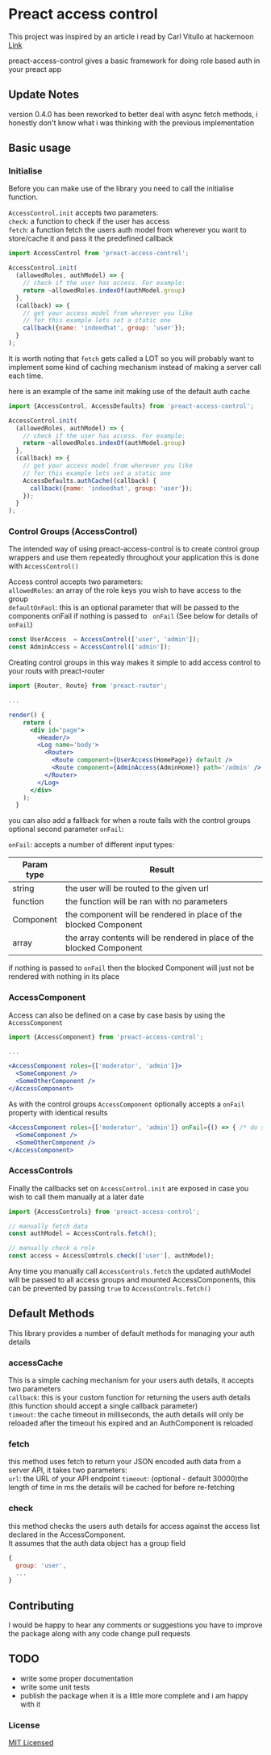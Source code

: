 # Preact access control

This project was inspired by an article i read by Carl Vitullo at hackernoon [Link](https://hackernoon.com/role-based-authorization-in-react-c70bb7641db4)

preact-access-control gives a basic framework for doing role based auth in your preact app

## Update Notes
version 0.4.0 has been reworked to better deal with async fetch methods, i honestly don't know what i was thinking with 
the previous implementation

## Basic usage

### Initialise
Before you can make use of the library you need to call the initialise function.

`AccessControl.init` accepts two parameters:\
`check`: a function to check if the user has access\
`fetch`: a function fetch the users auth model from wherever you want to store/cache it and pass it the predefined callback

```jsx
import AccessControl from 'preact-access-control';

AccessControl.init(
  (allowedRoles, authModel) => {
    // check if the user has access. For example:
    return ~allowedRoles.indexOf(authModel.group)
  },
  (callback) => {
    // get your access model from wherever you like
    // for this example lets set a static one
    callback({name: 'indeedhat', group: 'user'});
  }
);
```

It is worth noting that `fetch` gets called a LOT so you will probably want to implement
some kind of caching mechanism instead of making a server call each time.

here is an example of the same init making use of the default auth cache

```jsx
import {AccessControl, AccessDefaults} from 'preact-access-control';

AccessControl.init(
  (allowedRoles, authModel) => {
    // check if the user has access. For example:
    return ~allowedRoles.indexOf(authModel.group)
  },
  (callback) => {
    // get your access model from wherever you like
    // for this example lets set a static one
    AccessDefaults.authCache((callback) {
      callback({name: 'indeedhat', group: 'user'});
    });
  }
);
```


### Control Groups (AccessControl)
The intended way of using preact-access-control is to create control group wrappers and use them 
repeatedly throughout your application this is done with `AccessControl()`

Access control accepts two parameters:\
`allowedRoles`: an array of the role keys you wish to have access to the group\
`defaultOnFaol`: this is an optional parameter that will be passed to the components onFail if nothing is passed to `
onFail` (See below for details of `onFail`)

```jsx
const UserAccess  = AccessControl(['user', 'admin']);
const AdminAccess = AccessControl(['admin']);
```

Creating control groups in this way makes it simple to add access control to your routs with preact-router

```jsx
import {Router, Route} from 'preact-router';

...

render() {
    return (
      <div id="page">
        <Header/>
        <Log name='body'>
          <Router>
            <Route component={UserAccess(HomePage)} default />
            <Route component={AdminAccess(AdminHome)} path='/admin' />
          </Router>
        </Log>
      </div>
    );
  }
```

you can also add a fallback for when a route fails with the control groups optional second parameter `onFail`:

`onFail`: accepts a number of different input types:

| Param type | Result                                                                |
|------------|-----------------------------------------------------------------------|
| string     | the user will be routed to the given url                              |
| function   | the function will be ran with no parameters                           |
| Component  | the component will be rendered in place of the blocked Component      |
| array      | the array contents will be rendered in place of the blocked Component |

if nothing is passed to `onFail` then the blocked Component will just not be rendered with nothing in its place

### AccessComponent

Access can also be defined on a case by case basis by using the `AccessComponent`

```jsx
import {AccessComponent} from 'preact-access-control';

...

<AccessComponent roles={['moderator', 'admin']}>
  <SomeComponent />
  <SomeOtherComponent />
</AccessComponent>
```

As with the control groups `AccessComponent` optionally accepts a `onFail` property with identical results

```jsx
<AccessComponent roles={['moderator', 'admin']} onFail={() => { /* do something */ }}>
  <SomeComponent />
  <SomeOtherComponent />
</AccessComponent>
```

### AccessControls

Finally the callbacks set on `AccessControl.init` are exposed in case you wish to call them manually at a later date

```jsx
import {AccessControls} from 'preact-access-control';

// manually fetch data
const authModel = AccessControls.fetch();

// manually check a role
const access = AccessComtrols.check(['user'], authModel);
```

Any time you manually call `AccessControls.fetch` the updated authModel will be passed to all access groups 
and mounted AccessComponents, this can be prevented by passing `true` to `AccessControls.fetch()`

## Default Methods
This library provides a number of default methods for managing your auth details

### accessCache
This is a simple caching mechanism for your users auth details, it accepts two parameters\
`callback`: this is your custom function for returning the users auth details (this function should accept a single 
callback parameter)\
`timeout`: the cache timeout in milliseconds, the auth details will only be reloaded after the timeout his expired 
and an AuthComponent is reloaded
 
### fetch
this method uses fetch to return your JSON encoded auth data from a server API, it takes two parameters:\
`url`: the URL of your API endpoint
`timeout`: (optional - default 30000)the length of time in ms the details will be cached for before re-fetching 

### check
this method checks the users auth details for access against the access list declared in the AccessComponent.\
It assumes that the auth data object has a group field

```jsx
{
  group: 'user',
  ...
}
```

## Contributing

I would be happy to hear any comments or suggestions you have to improve the package along with any code change pull
requests

## TODO

* write some proper documentation
* write some unit tests
* publish the package when it is a little more complete and i am happy with it

### License
[MIT Licensed](./LICENSE)
